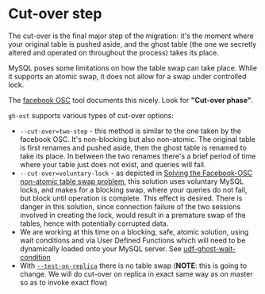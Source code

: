 # Cut-over step

The cut-over is the final major step of the migration: it's the moment where your original table is pushed aside, and the ghost table (the one we secretly altered and operated on throughout the process) takes its place.

MySQL poses some limitations on how the table swap can take place. While it supports an atomic swap, it does not allow for a swap under controlled lock.

The [facebook OSC](https://www.facebook.com/notes/mysql-at-facebook/online-schema-change-for-mysql/430801045932/) tool documents this nicely. Look for **"Cut-over phase"**.

`gh-ost` supports various types of cut-over options:

- `--cut-over=two-step` - this method is similar to the one taken by the facebook OSC. It's non-blocking but also non-atomic. The original table is first renames and pushed aside, then the ghost table is renamed to take its place. In between the two renames there's a brief period of time where your table just does not exist, and queries will fail.
- `--cut-over=voluntary-lock` - as depicted in [Solving the Facebook-OSC non-atomic table swap problem](http://code.openark.org/blog/mysql/solving-the-facebook-osc-non-atomic-table-swap-problem), this solution uses voluntary MySQL locks, and makes for a blocking swap, where your queries do not fail, but block until operation is complete. This effect is desired. There is danger in this solution, since connection failure of the two sessions involved in creating the lock, would result in a premature swap of the tables, hence with potentially corrupted data.
- We are working at this time on a blocking, safe, atomic solution, using wait conditions and via User Defined Functions which will need to be dynamically loaded onto your MySQL server. See [udf-ghost-wait-condition](https://github.com/openark/udf-ghost-wait-condition)
- With [`--test-on-replica`](testing-on-replica.md) there is no table swap (**NOTE**: this is going to change. We will do cut-over on replica in exact same way as on master so as to invoke exact flow)
